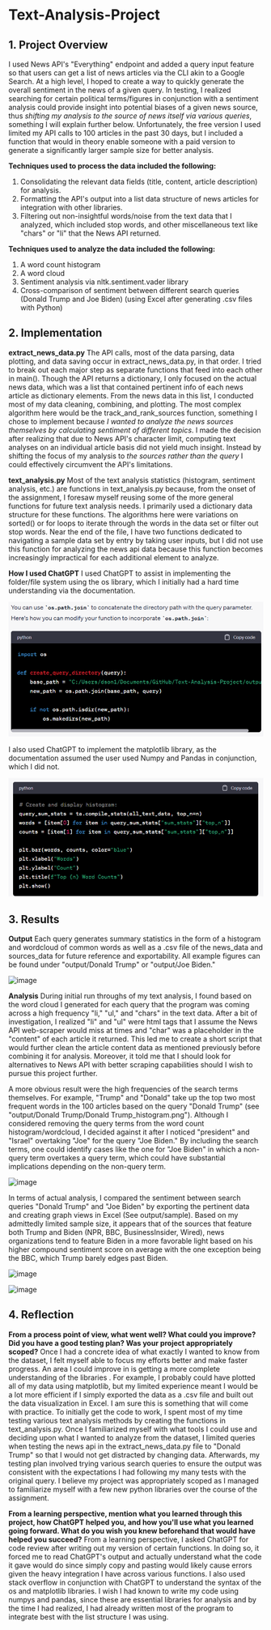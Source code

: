 # Text-Analysis-Project
 
## 1. Project Overview

I used News API's "Everything" endpoint and added a query input feature so that users can get a list of news articles via the CLI akin to a Google Search. At a high level, I hoped to create a way to quickly generate the overall sentiment in the news of a given query. In testing, I realized searching for certain political terms/figures in conjunction with a sentiment analysis could provide insight into potential biases of a given news source, thus *shifting my analysis to the source of news itself via various queries*, something I will explain further below. Unfortunately, the free version I used limited my API calls to 100 articles in the past 30 days, but I included a function that would in theory enable someone with a paid version to generate a significantly larger sample size for better analysis.

**Techniques used to process the data included the following:**
1. Consolidating the relevant data fields (title, content, article description) for analysis.
2. Formatting the API's output into a list data structure of news articles for integration with other libraries.
3. Filtering out non-insightful words/noise from the text data that I analyzed, which included stop words, and other miscellaneous text like "chars" or "li" that the News API returned. 

**Techniques used to analyze the data included the following:**
1. A word count histogram 
2. A word cloud 
3. Sentiment analysis via nltk.sentiment.vader library
4. Cross-comparison of sentiment between different search queries (Donald Trump and Joe Biden) (using Excel after generating .csv files with Python)


## 2. Implementation

**extract_news_data.py**
The API calls, most of the data parsing, data plotting, and data saving occur in extract_news_data.py, in that order. I tried to break out each major step as separate functions that feed into each other in main(). Though the API returns a dictionary, I only focused  on the actual news data, which was a list that contained pertinent info of each news article as dictionary elements. From the news data in this list, I conducted most of my data cleaning, combining, and plotting. The most complex algorithm here would be the track_and_rank_sources function, something I chose to implement because *I wanted to analyze the news sources themselves by calculating sentiment of different topics*. I made the decision after realizing that due to News API's character limit, computing text analyses on an individual article basis did not yield much insight. Instead by shifting the focus of my analysis to *the sources rather than the query* I could effectively circumvent the API's limitations.

**text_analysis.py**
Most of the text analysis statistics (histogram, sentiment analysis, etc.) are functions in text_analysis.py because, from the onset of the assignment, I foresaw myself reusing some of the more general functions for future text analysis needs. I primarily used a dictionary data structure for these functions. The algorithms here were variations on sorted() or for loops to iterate through the words in the data set or filter out stop words. Near the end of the file, I have two functions dedicated to navigating a sample data set by entry by taking user inputs, but I did not use this function for analyzing the news api data because this function becomes increasingly impractical for each additional element to analyze.

**How I used ChatGPT**
I used ChatGPT to assist in implementing the folder/file system using the os library, which I initially had a hard time understanding via the documentation. 

![OS w/ GPT help](image.png) 

I also used ChatGPT to implement the matplotlib library, as the documentation assumed the user used Numpy and Pandas in conjunction, which I did not.

![Matplotlib w/ GPT help ](image-1.png)


## 3. Results 

**Output**
Each query generates summary statistics in the form of a histogram and wordcloud of common words as well as a .csv file of the news_data and sources_data for future reference and exportability. All example figures can be found under "output/Donald Trump" or "output/Joe Biden." 

![image](https://github.com/derek-son/Text-Analysis-Project/assets/66729575/4cadfc67-08d3-4f10-9f05-870ee91e97b8)


**Analysis**
During initial run throughs of my text analysis, I found based on the word cloud I generated for each query that the program was coming across a high frequency "li," "ul," and "chars" in the text data. After a bit of investigation, I realized "li" and "ul" were html tags that I assume the News API web-scraper would miss at times and "char" was a placeholder in the "content" of each article it returned. This led me to create a short script that would further clean the article content data as mentioned previously before combining it for analysis. Moreover, it told me that I should look for alternatives to News API with better scraping capabilities should I wish to pursue this project further.

A more obvious result were the high frequencies of the search terms themselves. For example, "Trump" and "Donald" take up the top two most frequent words in the 100 articles based on the query "Donald Trump" (see "output/Donald Trump/Donald Trump_histogram.png"). Although I considered removing the query terms from the word count histogram/wordcloud, I decided against it after I noticed "president" and "Israel" overtaking "Joe" for the query "Joe Biden." By including the search terms, one could identify cases like the one for "Joe Biden" in which a non-query term overtakes a query term, which could have substantial implications depending on the non-query term.

![image](https://github.com/derek-son/Text-Analysis-Project/assets/66729575/b935409e-eac6-4572-b010-aedc90ac029e)

In terms of actual analysis, I compared the sentiment between search queries "Donald Trump" and "Joe Biden" by exporting the pertinent data and creating graph views in Excel (See output/sample). Based on my admittedly limited sample size, it appears that of the sources that feature both Trump and Biden (NPR, BBC, BusinessInsider, Wired), news organizations tend to feature Biden in a more favorable light based on his higher compound sentiment score on average with the one exception being the BBC, which Trump barely edges past Biden.

![image](https://github.com/derek-son/Text-Analysis-Project/assets/66729575/06c1676a-86a2-4d8d-ab26-82f8d175c0d4)

![image](https://github.com/derek-son/Text-Analysis-Project/assets/66729575/bdffd26d-e880-4725-ad28-34e733af7bb2)


## 4. Reflection

**From a process point of view, what went well? What could you improve? Did you have a good testing plan? Was your project appropriately scoped?**
Once I had a concrete idea of what exactly I wanted to know from the dataset, I felt myself able to focus my efforts better and make faster progress. An area I could improve in is getting a more complete understanding of the libraries . For example, I probably could have plotted all of my data using matplotlib, but my limited experience meant I would be a lot more efficient if I simply exported the data as a .csv file and built out the data visualization in Excel. I am sure this is something that will come with practice. To initially get the code to work, I spent most of my time testing various text analysis methods by creating the functions in text_analysis.py. Once I familiarized myself with what tools I could use and deciding upon what I wanted to analyze from the dataset, I limited queries when testing the news api in the extract_news_data.py file to "Donald Trump" so that I would not get distracted by changing data. Afterwards, my testing plan involved trying various search queries to ensure the output was consistent with the expectations I had following my many tests with the original query. I believe my project was appropriately scoped as I managed to familiarize myself with a few new python libraries over the course of the assignment.

**From a learning perspective, mention what you learned through this project, how ChatGPT helped you, and how you'll use what you learned going forward. What do you wish you knew beforehand that would have helped you succeed?**
From a learning perspective, I asked ChatGPT for code review after writing out my version of certain functions. In doing so, it forced me to read ChatGPT's output and actually understand what the code it gave would do since simply copy and pasting would likely cause errors given the heavy integration I have across various functions. I also used stack overflow in conjunction with ChatGPT to understand the syntax of the os and matplotlib libraries. I wish I had known to write my code using numpys and pandas, since these are essential libraries for analysis and by the time I had realized, I had already written most of the program to integrate best with the list structure I was using.
